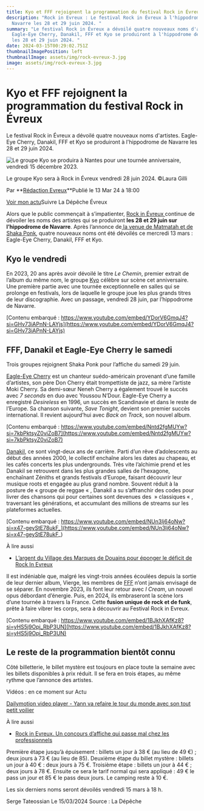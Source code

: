 ```yaml
---
title: Kyo et FFF rejoignent la programmation du festival Rock in Évreux
description: "Rock in Evreux : Le festival Rock in Évreux à l'hippodrome de
  Navarre les 28 et 29 juin 2024. "
summary: "Le festival Rock in Évreux a dévoilé quatre nouveaux noms d'artistes.
  Eagle-Eye Cherry, Danakil, FFF et Kyo se produiront à l'hippodrome de Navarre
  les 28 et 29 juin 2024. "
date: 2024-03-15T00:29:02.751Z
thumbnailImagePosition: left
thumbnailImage: assets/img/rock-evreux-3.jpg
image: assets/img/rock-evreux-3.jpg
---
```

<!--StartFragment-->

# Kyo et FFF rejoignent la programmation du festival Rock in Évreux

Le festival Rock in Évreux a dévoilé quatre nouveaux noms d'artistes. Eagle-Eye Cherry, Danakil, FFF et Kyo se produiront à l'hippodrome de Navarre les 28 et 29 juin 2024. 

![Le groupe Kyo se produira à Nantes pour une tournée anniversaire, vendredi 15 décembre 2023.](https://static.actu.fr/uploads/2024/03/fef53563d6756c4063563d67596a93v-960x640.jpg)

Le groupe Kyo sera à Rock in Évreux vendredi 28 juin 2024. ©Laura Gilli

Par **[Rédaction Evreux](https://actu.fr/auteur/redaction-evreux "Consulter tous les articles de Rédaction Evreux")**Publié le 13 Mar 24 à 18:00  

[Voir mon actu](https://actu.fr/mon-actu)Suivre La Dépêche Évreux

Alors que le public commençait à s’impatienter, [Rock in Évreux ](https://rockinevreux.org/)continue de dévoiler les noms des artistes qui se produiront **les 28 et 29 juin sur l’hippodrome de Navarre**. Après l’annonce de[ la venue de Matmatah et de Shaka Ponk](https://actu.fr/normandie/evreux_27229/le-festival-rock-in-evreux-devoile-les-premiers-noms-de-son-edition-2024_60804634.html), quatre nouveaux noms ont été dévoilés ce mercredi 13 mars : Eagle-Eye Cherry, Danakil, FFF et Kyo.

## Kyo le vendredi

En 2023, 20 ans après avoir dévoilé le titre *Le Chemin*, premier extrait de l’album du même nom, le groupe [Kyo](https://kyomusic.com/) célèbre sur scène cet anniversaire. Une première partie avec une tournée exceptionnelle en salles qui se prolonge en festivals, lors de laquelle le groupe joue les plus grands titres de leur discographie. Avec un passage, vendredi 28 juin, par l’hippodrome de Navarre.

[Contenu embarqué : https://www.youtube.com/embed/YDorV6GmqJ4?si=GHv73iAPnN-LAYjs](https://www.youtube.com/embed/YDorV6GmqJ4?si=GHv73iAPnN-LAYjs) 

## FFF, Danakil et Eagle-Eye Cherry le samedi

Trois groupes rejoignent Shaka Ponk pour l’affiche du samedi 29 juin.

[Eagle-Eye Cherry](https://www.youtube.com/channel/UC9COfWWSz2O1CLsEbJBwo8w) est un chanteur suédo-américain provenant d’une famille d’artistes, son père Don Cherry était trompettiste de jazz, sa mère l’artiste Moki Cherry. Sa demi-sœur Neneh Cherry a également trouvé le succès avec *7 seconds* en duo avec Youssou N’Dour. Eagle-Eye Cherry a enregistré *Desireless* en 1996, un succès en Scandinavie et dans le reste de l’Europe. Sa chanson suivante, *Save Tonight*, devient son premier succès international. Il revient aujourd’hui avec *Back on Track*, son nouvel album.

[Contenu embarqué : https://www.youtube.com/embed/Nntd2fgMUYw?si=7kbPktsyZ0viZoB7](https://www.youtube.com/embed/Nntd2fgMUYw?si=7kbPktsyZ0viZoB7) 

[Danakil](https://www.facebook.com/danakil/?locale=fr_FR), ce sont vingt-deux ans de carrière. Parti d’un rêve d’adolescents au début des années 2000, le collectif enchaîne alors les dates au chapeau, et les cafés concerts les plus undergrounds. Très vite l’alchimie prend et les Danakil se retrouvent dans les plus grandes salles de l’hexagone, enchaînant Zéniths et grands festivals d’Europe, faisant découvrir leur musique roots et engagée au plus grand nombre. Souvent réduit à la posture de « groupe de reggae « , Danakil a su s’affranchir des codes pour livrer des chansons qui pour certaines sont devenues des  » classiques « , traversant les générations, et accumulant des millions de streams sur les plateformes actuelles.

[Contenu embarqué : https://www.youtube.com/embed/NUn3lj64oNw?si=x47-geyStE78ukF_](https://www.youtube.com/embed/NUn3lj64oNw?si=x47-geyStE78ukF_) 

À lire aussi

* [L’argent du Village des Marques de Douains pour éponger le déficit de Rock In Evreux](https://actu.fr/normandie/evreux_27229/largent-du-village-des-marques-de-douains-pour-eponger-le-deficit-de-rock-in-evreux_60388156.html)

Il est indéniable que, malgré les vingt-trois années écoulées depuis la sortie de leur dernier album, Vierge, les membres de [FFF](https://www.facebook.com/fffmusique/?locale=fr_FR) n’ont jamais envisagé de se séparer. En novembre 2023, ils font leur retour avec *I Cream*, un nouvel opus débordant d’énergie. Puis, en 2024, ils embraseront la scène lors d’une tournée à travers la France. Cette **fusion unique de rock et de funk**, prête à faire vibrer les corps, sera à découvrir au Festival Rock in Evreux.

[Contenu embarqué : https://www.youtube.com/embed/1BJkhXAfKz8?si=yHS5j9Opj_RbP3UN](https://www.youtube.com/embed/1BJkhXAfKz8?si=yHS5j9Opj_RbP3UN) 

## Le reste de la programmation bientôt connu

Côté billetterie, le billet mystère est toujours en place toute la semaine avec les billets disponibles à prix réduit. Il se fera en trois étapes, au même rythme que l’annonce des artistes.

Vidéos : en ce moment sur Actu

[Dailymotion video player - Yann va refaire le tour du monde avec son tout petit voilier](https://geo.dailymotion.com/player/x6u2b.html?playlist=x7dyep&mute=true)

À lire aussi

* [Rock in Evreux. Un concours d’affiche qui passe mal chez les professionnels](https://actu.fr/normandie/evreux_27229/rock-in-evreux-un-concours-daffiche-qui-passe-mal-chez-les-professionnels_60577316.html)

Première étape jusqu’à épuisement : billets un jour à 38 € (au lieu de 49 €) ; deux jours à 73 € (au lieu de 85). Deuxième étape du billet mystère : billets un jour à 40 € : deux jours à 75 €. Troisième étape : billets un jour à 44 € ; deux jours à 78 €. Ensuite ce sera le tarif normal qui sera appliqué : 49 € le pass un jour et 85 € le pass deux jours. Le camping reste à 10 €.

Les six derniers noms seront dévoilés vendredi 15 mars à 18 h.

S﻿erge Tateossian Le 15/03/2024   Source : La Dépêche